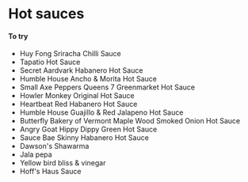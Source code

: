# Hot sauces

#### To try

* Huy Fong Sriracha Chilli Sauce
* Tapatio Hot Sauce
* Secret Aardvark Habanero Hot Sauce
* Humble House Ancho & Morita Hot Sauce
* Small Axe Peppers Queens 7 Greenmarket Hot Sauce
* Howler Monkey Original Hot Sauce
* Heartbeat Red Habanero Hot Sauce
* Humble House Guajillo & Red Jalapeno Hot Sauce
* Butterfly Bakery of Vermont Maple Wood Smoked Onion Hot Sauce
* Angry Goat Hippy Dippy Green Hot Sauce
* Sauce Bae Skinny Habanero Hot Sauce
* Dawson's Shawarma
* Jala pepa
* Yellow bird bliss & vinegar
* Hoff's Haus Sauce
